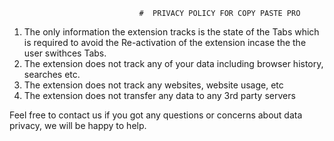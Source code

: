                                  #  PRIVACY POLICY FOR COPY PASTE PRO

1. The only information the extension tracks is the state of the Tabs which is required to avoid the Re-activation of the extension incase the the user swithces Tabs.
2. The extension does not track any of your data including browser history, searches etc.  
3. The extension does not track any websites, website usage, etc
4. The extension does not transfer any data to any 3rd party servers

Feel free to contact us if you got any questions or concerns about data privacy, we will be happy to help.
